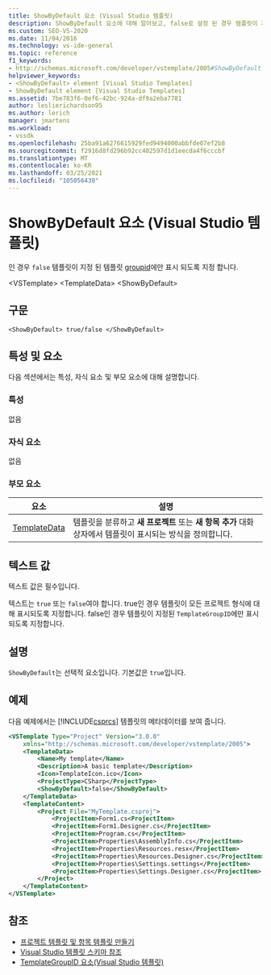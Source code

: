 ```yaml
---
title: ShowByDefault 요소 (Visual Studio 템플릿)
description: ShowByDefault 요소에 대해 알아보고, false로 설정 된 경우 템플릿이 지정 된 템플릿 Groupid에만 표시 되도록 지정 합니다.
ms.custom: SEO-VS-2020
ms.date: 11/04/2016
ms.technology: vs-ide-general
ms.topic: reference
f1_keywords:
- http://schemas.microsoft.com/developer/vstemplate/2005#ShowByDefault
helpviewer_keywords:
- <ShowByDefault> element [Visual Studio Templates]
- ShowByDefault element [Visual Studio Templates]
ms.assetid: 7be783f6-0ef6-42bc-924a-df9a2eba7781
author: leslierichardson95
ms.author: lerich
manager: jmartens
ms.workload:
- vssdk
ms.openlocfilehash: 25ba91a6276615929fed9494000abbfde07ef2b8
ms.sourcegitcommit: f2916d8fd296b92cc402597d1d1eecda4f6cccbf
ms.translationtype: MT
ms.contentlocale: ko-KR
ms.lasthandoff: 03/25/2021
ms.locfileid: "105056430"
---
```

# <a name="showbydefault-element-visual-studio-templates"></a>ShowByDefault 요소 (Visual Studio 템플릿)
인 경우 `false` 템플릿이 지정 된 템플릿 [groupid](../extensibility/templategroupid-element-visual-studio-templates.md)에만 표시 되도록 지정 합니다.

 \<VSTemplate> \<TemplateData>
 \<ShowByDefault>

## <a name="syntax"></a>구문

```
<ShowByDefault> true/false </ShowByDefault>
```

## <a name="attributes-and-elements"></a>특성 및 요소
 다음 섹션에서는 특성, 자식 요소 및 부모 요소에 대해 설명합니다.

### <a name="attributes"></a>특성
 없음

### <a name="child-elements"></a>자식 요소
 없음

### <a name="parent-elements"></a>부모 요소

|요소|설명|
|-------------|-----------------|
|[TemplateData](../extensibility/templatedata-element-visual-studio-templates.md)|템플릿을 분류하고 **새 프로젝트** 또는 **새 항목 추가** 대화 상자에서 템플릿이 표시되는 방식을 정의합니다.|

## <a name="text-value"></a>텍스트 값
 텍스트 값은 필수입니다.

 텍스트는 `true` 또는 `false`여야 합니다. true인 경우 템플릿이 모든 프로젝트 형식에 대해 표시되도록 지정합니다. false인 경우 템플릿이 지정된 `TemplateGroupID`에만 표시되도록 지정합니다.

## <a name="remarks"></a>설명
 `ShowByDefault`는 선택적 요소입니다. 기본값은 `true`입니다.

## <a name="example"></a>예제
 다음 예제에서는 [!INCLUDE[csprcs](../data-tools/includes/csprcs_md.md)] 템플릿의 메타데이터를 보여 줍니다.

```xml
<VSTemplate Type="Project" Version="3.0.0"
    xmlns="http://schemas.microsoft.com/developer/vstemplate/2005">
    <TemplateData>
        <Name>My template</Name>
        <Description>A basic template</Description>
        <Icon>TemplateIcon.ico</Icon>
        <ProjectType>CSharp</ProjectType>
        <ShowByDefault>false</ShowByDefault>
    </TemplateData>
    <TemplateContent>
        <Project File="MyTemplate.csproj">
            <ProjectItem>Form1.cs<ProjectItem>
            <ProjectItem>Form1.Designer.cs</ProjectItem>
            <ProjectItem>Program.cs</ProjectItem>
            <ProjectItem>Properties\AssemblyInfo.cs</ProjectItem>
            <ProjectItem>Properties\Resources.resx</ProjectItem>
            <ProjectItem>Properties\Resources.Designer.cs</ProjectItem>
            <ProjectItem>Properties\Settings.settings</ProjectItem>
            <ProjectItem>Properties\Settings.Designer.cs</ProjectItem>
        </Project>
    </TemplateContent>
</VSTemplate>
```

## <a name="see-also"></a>참조
- [프로젝트 템플릿 및 항목 템플릿 만들기](../ide/creating-project-and-item-templates.md)
- [Visual Studio 템플릿 스키마 참조](../extensibility/visual-studio-template-schema-reference.md)
- [TemplateGroupID 요소(Visual Studio 템플릿)](../extensibility/templategroupid-element-visual-studio-templates.md)
